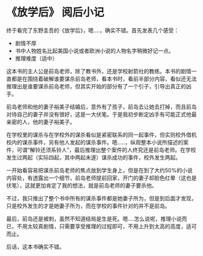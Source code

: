 # 《放学后》 阅后小记

终于看完了东野圭吾的《放学后》，嗯....，确实不错。首先发表几个感受：
* 剧情不厚
* 书中人物姓名比起美国小说或者欧洲小说的人物名字稍微好记一点。
* 推理难度（适中）
  
这本书的主人公是前岛老师，除了教书外，还是学校射箭社的教练。本书的剧情一直都是在围绕着破解谁要谋杀前岛老师，看本书时，看前半部分内容，看似还无法推理出是谁要谋杀前岛老师，但其实开始的部分有了一个引子，引导出真正的凶手。

前岛老师和他的妻子裕美子结婚后，意外有了孩子，前岛去让她去打掉，而且前岛对待自己的妻子并没有很好，这是一大伏笔。于是我初步断定凶手有可能正式他最亲密的人，他的妻子裕美子。

在学校里的谋杀与在学校外的谋杀看似是紧密联系的同一起事件，但实则校外借机校内的谋杀事件，另有他人发起的谋杀事件。嗯.....，纵观整本小说所描述的案件，可谓“解铃还须系铃人”，最后推理出整个案件的人终究还是前岛老师。在学校发生过两起（实际四起，其中两起未遂）谋杀成功的事件，校外发生两起。

一开始看容易把谋杀前岛老师的焦点放到学生身上，但是在到了大约50%的小说内容处，有透露出一个细节，前岛老师提前回家，开门的妻子却脸色红晕（这也是伏笔），这就更加肯定了我的想法，就是前岛老师的妻子要杀他。

不过，我只推出了整个书中所有的谋杀事件都是她妻子所为，但是到后面才发现，只是校外发生的才是她妻子所为，而在学校的事件针对的并不是前岛。

最后，前岛还是被刺，虽然不知道结局是生是死。嗯....怎么说呢，推理小说而已，不用太较真剧情，只需要享受推理的过程即可，不用上升到太高的高度，适可而止。

后话，这本书确实不错。